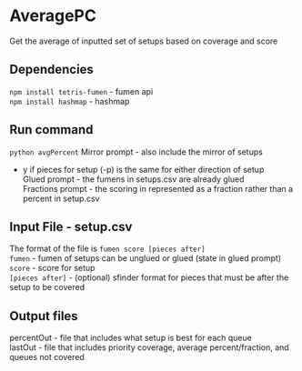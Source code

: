 # AveragePC
Get the average of inputted set of setups based on coverage and score  

## Dependencies
```npm install tetris-fumen``` - fumen api  
```npm install hashmap``` - hashmap

## Run command
```python avgPercent```
Mirror prompt - also include the mirror of setups  
  * y if pieces for setup (-p) is the same for either direction of setup  
Glued prompt - the fumens in setups.csv are already glued  
Fractions prompt - the scoring in represented as a fraction rather than a percent in setup.csv  

## Input File - setup.csv
The format of the file is `fumen score [pieces after]`  
`fumen` - fumen of setups can be unglued or glued (state in glued prompt)  
`score` - score for setup  
`[pieces after]` - (optional) sfinder format for pieces that must be after the setup to be covered  

## Output files
percentOut - file that includes what setup is best for each queue  
lastOut - file that includes priority coverage, average percent/fraction, and queues not covered  
